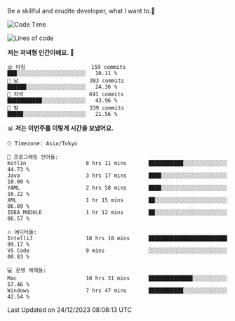 Be a skillful and erudite developer, what I want to.👶

<!--START_SECTION:waka-->
![Code Time](http://img.shields.io/badge/Code%20Time-377%20hrs-blue)

![Lines of code](https://img.shields.io/badge/%EC%A0%80%EB%8A%94%20%EC%97%AC%ED%83%9C%EA%B9%8C%EC%A7%80%20-748.1%20thousand%20%EC%A4%84%EC%9D%98%20%EC%BD%94%EB%93%9C%EB%A5%BC%20%EC%9E%91%EC%84%B1%ED%96%88%EC%96%B4%EC%9A%94.-blue)

**저는 저녁형 인간이에요. 🦉** 

```text
🌞 아침                     159 commits         ███░░░░░░░░░░░░░░░░░░░░░░   10.11 % 
🌆 낮　                     383 commits         ██████░░░░░░░░░░░░░░░░░░░   24.36 % 
🌃 저녁                     691 commits         ███████████░░░░░░░░░░░░░░   43.96 % 
🌙 밤　                     339 commits         █████░░░░░░░░░░░░░░░░░░░░   21.56 % 
```


📊 **저는 이번주를 이렇게 시간을 보냈어요.** 

```text
🕑︎ Timezone: Asia/Tokyo

💬 프로그래밍 언어들: 
Kotlin                   8 hrs 11 mins       ███████████░░░░░░░░░░░░░░   44.73 % 
Java                     3 hrs 17 mins       ████░░░░░░░░░░░░░░░░░░░░░   18.00 % 
YAML                     2 hrs 58 mins       ████░░░░░░░░░░░░░░░░░░░░░   16.22 % 
XML                      1 hr 15 mins        ██░░░░░░░░░░░░░░░░░░░░░░░   06.89 % 
IDEA_MODULE              1 hr 12 mins        ██░░░░░░░░░░░░░░░░░░░░░░░   06.57 % 

🔥 에디터들: 
IntelliJ                 18 hrs 10 mins      █████████████████████████   99.17 % 
VS Code                  9 mins              ░░░░░░░░░░░░░░░░░░░░░░░░░   00.83 % 

💻 운영 체제들: 
Mac                      10 hrs 31 mins      ██████████████░░░░░░░░░░░   57.46 % 
Windows                  7 hrs 47 mins       ███████████░░░░░░░░░░░░░░   42.54 % 
```


 Last Updated on 24/12/2023 08:08:13 UTC
<!--END_SECTION:waka-->
